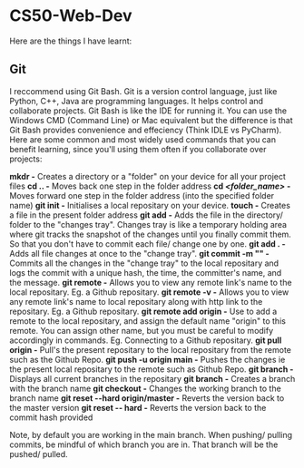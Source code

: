 # CS50-Web-Dev
Here are the things I have learnt:
## Git
I reccommend using Git Bash. Git is a version control language, just like Python, C++, Java are programming languages. It helps control and collaborate projects. Git Bash is like the IDE for running it. You can use the Windows CMD (Command Line) or Mac equivalent but the difference is that Git Bash provides convenience and effeciency (Think IDLE vs PyCharm).
Here are some common and most widely used commands that you can benefit learning, since you'll using them often if you collaborate over projects:

**mkdr -** Creates a directory or a "folder" on your device for all your project files
**cd .. -** Moves back one step in the folder address
**cd _<folder_name>_ -** Moves forward one step in the folder address (into the specified folder name)
**git init -** Initialises a local repositary on your device.
**touch _<filename>_ -** Creates a file in the present folder address
**git add _<filename>_ -** Adds the file in the directory/ folder to the "changes tray". Changes tray is like a temporary holding area where git tracks the snapshot of the changes until you finally commit them. So that you don't have to commit each file/ change one by one.
**git add . -** Adds all file changes at once to the "change tray".
**git commit -m "_<Your Message>_" -** Commits all the changes in the "change tray" to the local repositary and logs the commit with a unique hash, the time, the committer's name, and the message.
**git remote -** Allows you to view any remote link's name to the local repositary. Eg. a Github repositary.
**git remote -v -** Allows you to view any remote link's name to local repositary along with http link to the repositary. Eg. a Github repositary.
**git remote add origin _<Repo Link>_ -** Use to add a remote to the local repositary, and assign the default name "origin" to this remote. You can assign other name, but you must be careful to modify accordingly in commands.  Eg. Connecting to a Github repositary.
**git pull origin -** Pull's the present repositary to the local repositary from the remote such as the Github Repo.
**git push -u origin main -** Pushes the changes ie the present local repositary to the remote such as Github Repo.
**git branch -** Displays all current branches in the repositary
**git branch _<branch name>_ -** Creates a branch with the branch name
**git checkout _<branch name>_ -** Changes the working branch to the branch name
**git reset --hard origin/master -** Reverts the version back to the master version
**git reset -- hard <commit> -** Reverts the version back to the commit hash provided

Note, by default you are working in the main branch. When pushing/ pulling commits, be mindful of which branch you are in. That branch will be the pushed/ pulled.
